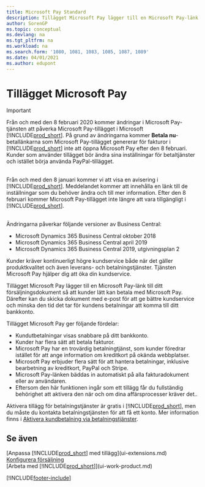 ```yaml
---
title: Microsoft Pay Standard
description: Tillägget Microsoft Pay lägger till en Microsoft Pay-länk till ditt försäljningsdokument så att kunder lätt kan betala med Microsoft Pay.
author: SorenGP
ms.topic: conceptual
ms.devlang: na
ms.tgt_pltfrm: na
ms.workload: na
ms.search.form: '1080, 1081, 1083, 1085, 1087, 1089'
ms.date: 04/01/2021
ms.author: edupont
---
```

# <a name="the-microsoft-pay-extension" />Tillägget Microsoft Pay

> [!IMPORTANT]
> Från och med den 8 februari 2020 kommer ändringar i Microsoft Pay-tjänsten att påverka Microsoft Pay-tillägget i Microsoft [!INCLUDE[prod_short](includes/prod_long.md)]. På grund av ändringarna kommer **Betala nu**-betallänkarna som Microsoft Pay-tillägget genererar för fakturor i [!INCLUDE[prod_short](includes/prod_short.md)] inte att öppna Microsoft Pay efter den 8 februari. Kunder som använder tillägget bör ändra sina inställningar för betaltjänster och istället börja använda PayPal-tillägget.<br /></br>
>
> Från och med den 8 januari kommer vi att visa en avisering i [!INCLUDE[prod_short](includes/prod_short.md)]. Meddelandet kommer att innehålla en länk till de inställningar som du behöver ändra och till mer information. Efter den 8 februari kommer Microsoft Pay-tillägget inte längre att vara tillgängligt i [!INCLUDE[prod_short](includes/prod_short.md)].<br /></br>
>
> Ändringarna påverkar följande versioner av Business Central:
> - Microsoft Dynamics 365 Business Central oktober 2018
> - Microsoft Dynamics 365 Business Central april 2019
> - Microsoft Dynamics 365 Business Central 2019, utgivningsplan 2

Kunder kräver kontinuerligt högre kundservice både när det gäller produktkvalitet och även leverans- och betalningstjänster. Tjänsten Microsoft Pay hjälper dig att öka din kundservice.

Tillägget Microsoft Pay lägger till en Microsoft Pay-länk till ditt försäljningsdokument så att kunder lätt kan betala med Microsoft Pay. Därefter kan du skicka dokument med e-post för att ge bättre kundservice och minska den tid det tar för kundens betalningar att komma till ditt bankkonto.

Tillägget Microsoft Pay ger följande fördelar:
- Kundutbetalningar visas snabbare på ditt bankkonto.
- Kunder har flera sätt att betala fakturor.
- Microsoft Pay har en trovärdig betalningtjänst, som kunder föredrar istället för att ange information om kreditkort på okända webbplatser.
- Microsoft Pay erbjuder flera sätt för att hantera betalningar, inklusive bearbetning av kreditkort, PayPal och Stripe.
- Microsoft Pay-länken bäddas in automatiskt på alla fakturadokument eller av användaren.
- Eftersom den här funktionen ingår som ett tillägg får du fullständig behörighet att aktivera den när och om dina affärsprocesser kräver det..

Aktivera tillägg för betalningstjänster är gratis i [!INCLUDE[prod_short](includes/prod_short.md)], men du måste du kontakta betalningstjänsten för att få ett konto. Mer information finns i [Aktivera kundbetalning via betalningstjänster](sales-how-enable-payment-service-extensions.md).

## <a name="see-also" />Se även

[Anpassa [!INCLUDE[prod_short](includes/prod_short.md)] med tillägg](ui-extensions.md)  
[Konfigurera försäljning](sales-setup-sales.md)  
[Arbeta med [!INCLUDE[prod_short](includes/prod_short.md)]](ui-work-product.md)  

[!INCLUDE[footer-include](includes/footer-banner.md)]
